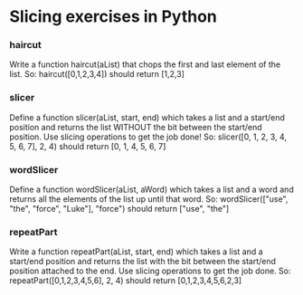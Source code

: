 # Slicing exercises in Python

### haircut
Write a function haircut(aList) that chops the first and last element of the list.
So: haircut([0,1,2,3,4]) should return [1,2,3]

### slicer
Define a function slicer(aList, start, end) which takes a list and a start/end position and returns the list WITHOUT the bit between the start/end position. Use slicing operations to get the job done!
So: slicer([0, 1, 2, 3, 4, 5, 6, 7], 2, 4) should return [0, 1, 4, 5, 6, 7]

### wordSlicer
Define a function wordSlicer(aList, aWord) which takes a list and a word and returns all the elements of the list up until that word.
So: wordSlicer(["use", "the", "force", "Luke"], "force") should return ["use", "the"]

### repeatPart
Write a function repeatPart(aList, start, end) which takes a list and a start/end position and returns the list with the bit between the start/end position attached to the end. Use slicing operations to get the job done.
So: repeatPart([0,1,2,3,4,5,6], 2, 4) should return [0,1,2,3,4,5,6,2,3]
